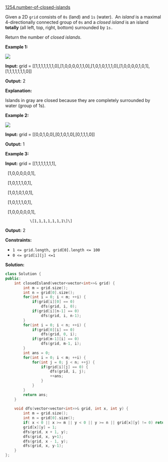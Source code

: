 [1254.number-of-closed-islands](https://leetcode.com/problems/number-of-closed-islands/)  

Given a 2D `grid` consists of `0s` (land) and `1s` (water).  An _island_ is a maximal 4-directionally connected group of `0s` and a _closed island_ is an island **totally** (all left, top, right, bottom) surrounded by `1s.`

Return the number of _closed islands_.

**Example 1:**

![](https://assets.leetcode.com/uploads/2019/10/31/sample_3_1610.png)

  
**Input:** grid = \[\[1,1,1,1,1,1,1,0\],\[1,0,0,0,0,1,1,0\],\[1,0,1,0,1,1,1,0\],\[1,0,0,0,0,1,0,1\],\[1,1,1,1,1,1,1,0\]\]
  
**Output:** 2
  
**Explanation:** 
  
Islands in gray are closed because they are completely surrounded by water (group of 1s).

**Example 2:**

![](https://assets.leetcode.com/uploads/2019/10/31/sample_4_1610.png)

  
**Input:** grid = \[\[0,0,1,0,0\],\[0,1,0,1,0\],\[0,1,1,1,0\]\]
  
**Output:** 1
  

**Example 3:**

  
**Input:** grid = \[\[1,1,1,1,1,1,1\],
  
               \[1,0,0,0,0,0,1\],
  
               \[1,0,1,1,1,0,1\],
  
               \[1,0,1,0,1,0,1\],
  
               \[1,0,1,1,1,0,1\],
  
               \[1,0,0,0,0,0,1\],
  
               \[1,1,1,1,1,1,1\]\]
  
**Output:** 2
  

**Constraints:**

*   `1 <= grid.length, grid[0].length <= 100`
*   `0 <= grid[i][j] <=1`  



**Solution:**  

```cpp
class Solution {
public:
    int closedIsland(vector<vector<int>>& grid) {
        int m = grid.size();
        int n = grid[0].size();
        for(int i = 0; i < m; ++i) {
            if(grid[i][0] == 0)
                dfs(grid, i, 0);
            if(grid[i][n-1] == 0)
                dfs(grid, i, n-1);
        }
        for(int i = 0; i < n; ++i) {
            if(grid[0][i] == 0)
                dfs(grid, 0, i);
            if(grid[m-1][i] == 0)
                dfs(grid, m-1, i);
        }
        int ans = 0;
        for(int i = 0; i < m; ++i) {
            for(int j = 0; j < n; ++j) {
                if(grid[i][j] == 0) {
                    dfs(grid, i, j);
                    ++ans;
                }
            }
        }
        return ans;
    }
    
    void dfs(vector<vector<int>>& grid, int x, int y) {
        int m = grid.size();
        int n = grid[0].size();
        if( x < 0 || x >= m || y < 0 || y >= n || grid[x][y] != 0) return;
        grid[x][y] = 1;
        dfs(grid, x + 1, y);
        dfs(grid, x, y+1);
        dfs(grid, x - 1, y);
        dfs(grid, x, y-1);
    }
};
```
      